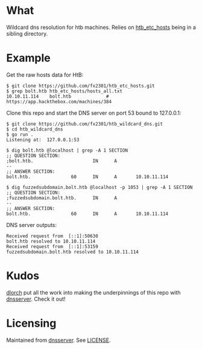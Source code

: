 # What

Wildcard dns resolution for htb machines. Relies on [htb_etc_hosts](https://github.com/fx2301/htb_etc_hosts) being in a sibling directory.

# Example

Get the raw hosts data for HtB:
```
$ git clone https://github.com/fx2301/htb_etc_hosts.git
$ grep bolt.htb htb_etc_hosts/hosts_all.txt
10.10.11.114    bolt.htb             # https://app.hackthebox.com/machines/384
```

Clone this repo and start the DNS server on port 53 bound to 127.0.0.1:
```
$ git clone https://github.com/fx2301/htb_wildcard_dns.git
$ cd htb_wildcard_dns
$ go run .
Listening at:  127.0.0.1:53
```

```
$ dig bolt.htb @localhost | grep -A 1 SECTION
;; QUESTION SECTION:
;bolt.htb.                      IN      A
--
;; ANSWER SECTION:
bolt.htb.               60      IN      A       10.10.11.114

$ dig fuzzedsubdomain.bolt.htb @localhost -p 1053 | grep -A 1 SECTION
;; QUESTION SECTION:
;fuzzedsubdomain.bolt.htb.      IN      A
--
;; ANSWER SECTION:
bolt.htb.               60      IN      A       10.10.11.114
```

DNS server outputs:
```
Received request from  [::1]:50630
bolt.htb resolved to 10.10.11.114
Received request from  [::1]:53159
fuzzedsubdomain.bolt.htb resolved to 10.10.11.114
```

# Kudos

[dlorch](https://github.com/dlorch) put all the work into making the underpinnings of this repo with [dnsserver](https://github.com/dlorch/dnsserver). Check it out!

# Licensing

Maintained from [dnsserver](https://github.com/dlorch/dnsserver). See [LICENSE](https://github.com/fx2301/htb_wildcard_dns/blob/master/LICENSE).
